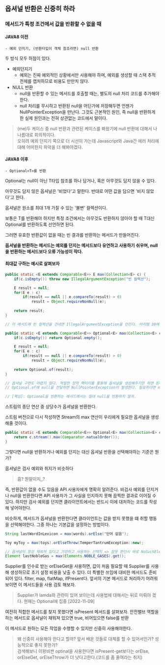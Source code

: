 ## 옵셔널 반환은 신중히 하라

### 메서드가 특정 조건에서 값을 반환할 수 없을 때

#### JAVA8 이전
    - 예외 던지기, (반환타입이 객체 참조라면) null 반환

두 방식 모두 허점이 있다.

* 예외던지기
    * 예외는 진짜 예외적인 상황에서만 사용해야 하며, 예외를 생성할 때 스택 추적 전체를 캡처하므로 비용도 만만치 않다.
* NULL 반환
    * null을 반환할 수 있는 메서드를 호출할 때는, 별도의 null 처리 코드를 추가해야 한다.
    * null 처리를 무시하고 반환된 null을 어딘가에 저장해두면 언젠가 NullPointerException을 만난다. 그것도 근본적인 원인, 즉 null을 반환하게 한 실제 원인과는 전혀 상관없는 코드에서 말이다.
> (me)두 케이스 중 null 반환과 관련된 케이스를 봐왔기에 null 반환에 대해서 나 나름대로 회의적이다.<br>
오히려 예외 던지기 쪽으로 더 시선이 가는데 Javascript와 Java간 에러 처리에 대해 어떠한지 파악을 더 해봐야겠다.

#### JAVA8 이후
    - Optional<T>를 반환

Optional<T>는 null이 아닌 T타입 참조를 하나 담거나, 혹은 아무것도 담지 않을 수 있다.

아무것도 담지 않은 옵셔널은 '비었다'고 말한다. 반대로 어떤 값을 담으면 '비지 않았다'고 한다.

옵셔널은 원소를 최대 1개 가질 수 있는 '불변' 컬렉션이다.

보통은 T를 반환해야 하지만 특정 조건에서는 아무것도 반환하지 않아야 할 때 T대신 Optional<T>를 반환하도록 선언하면 된다.

그러면 유효한 반환값이 없을 때는 빈 결과를 반환하는 메서드가 만들어진다. 

**옵셔널을 반환하는 메서드는 예외를 던지는 메서드보다 유연하고 사용하기 쉬우며, null을 반환하는 메서드보다 오류 가능성이 작다.**

#### 최대값 구하는 예시로 살펴보자

```java
public static <E extends Comparable<E>> E max(Collection<E> c) {
    if(c.isEmpty()) throw new IllegalArgumentException("빈 컬렉션");

    E result = null;
    for(E e : c) 
        if(result == null || e.compareTo(result) > 0)
            result = Object.requireNonNull(e);
    
    return result;
}

// 이 메서드에 빈 컬렉션을 건네면 IllegalArgumentException을 던진다. 아이템 30에서도 Optional을 반환하는 편이 좋다고 했는데 한 번 알아보자.

public static <E extends Comparable<E>> Optional<E> max(Collection<E> c) {
    if(c.isEmpty()) return Optional.empty();

    E result = null;
    for(E e : c) 
        if(result == null || e.compareTo(result) > 0)
            result = Object.requireNonNull(e);
    
    return Optional.of(result);
}

// 옵셔널 구현도 어렵지 않다. 적절한 정적 팩터리를 활용해 옵셔널을 생성해주기만 하면 된다. 
// Optional.of에 null을 전달하면 NullPointerException이 발생한다. 필요하다면 null을 허용하는 Optinal.OfNullable(value)를 사용하면 된다.

// [핵심]: Optional을 반환하는 메서드에서는 절대 null을 반환하지 말자.
```

스트림의 종단 연산 중 상당수가 옵셔널을 반환한다.

스트림 버전으로 다시 작성하면 Stream의 max 연산이 우리에게 필요한 옵셔널을 생성해줄 것이다.
```java
public static <E extends Comparable<E>> Optional<E> max(Collection<E> c) {
    return c.stream().max(Comparator.natualOrder());
}
```

그렇다면 null을 반환하거나 예외를 던지는 대신 옵셔널 반환을 선택해야하는 기준은 뭔가?

옵셔널은 검사 예외와 취지가 비슷하다
>흠? 뭔말이지,,?

즉, 반환값이 없을 수도 있음을 API 사용자에게 명확히 알려준다. 비검사 예외를 던지거나 null을 반환한다면 API 사용자가 그 사실을 인지하지 못해 끔찍한 결과로 이어질 수 있다. 하지만 검사 예외를 던지면 클라이언트에서는 반드시 이에 대처하는 코드를 작성해 넣어야한다.

비슷하게, 메서드가 옵셔널을 반환한다면 클라이언트는 값을 받지 못했을 떄 취할 행동을 선택해야한다. 그중 하나는 기본값을 설정하는 방법이다.

```JAVA
String lastWordInLexicon = max(words).orElse('단어 없음');

Toy myToy = max(toys).orElseThrow(TemperTantrumException::new);

// 옵셔널이 항상 채워져 있다고 가정하고 사용하는 선택지 => 잘못 판단시 바로 NoSuchElementException이 발생
Element lastNobleGas = max(Elements.NOBLE_GASES).get();
```

Supplier<T>를 인수로 받는 orElseGet을 사용하면, 값이 처음 필요할 때 Supplier를 사용해 생성하므로 초기 설정 비용을 낮출 수 있다. 더 특별한 쓰임에 대비한 메서드도 준비되어 있다. filter, map, flatMap, ifPresent다. 앞서의 기본 메서드로 처리하기 어려워 보이면 이 메서드들을 사용 검토 해보자.

> Supplier가 lamda와 관련이 있어 보이는데 사용법에 대해서는 뒤로 미뤄야 겠다. 현재는 Optional에 집중 [2022-11-09]

여전히 적합한 메서드를 찾지 못했다면 isPresent 메서드를 살펴보자. 안전밸브 역할을 하는 메서드로 옵셔널이 채워져 있으면 true, 비어있으면 false를 반환

이 메서드로 원하는 모든 작업을 수행할 수 있지만 신중히 사용해야한다.
> 왜 신중히 사용해야 한다고 할까? 앞서 배운 것들로 대체를 할 수 있어서인가? 성능적으로 좋지 못한가?<br>
> 검색해보니 이왕비싼 optinal을 사용한다면 isPresent-get보다는 orElse, orElseGet, orElseThrow가 더 낫다고한다.(코드를 좀 줄여라는 취지)

